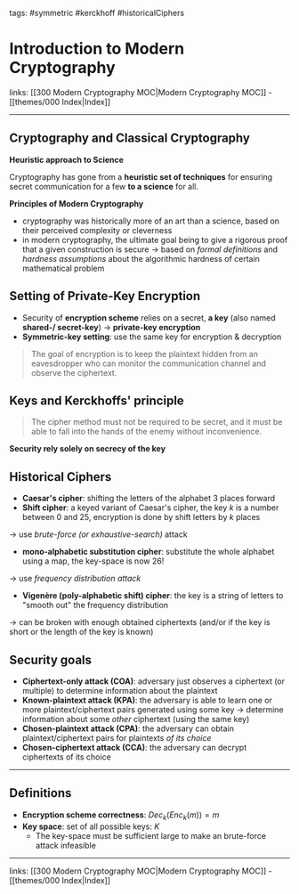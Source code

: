 tags: #symmetric #kerckhoff #historicalCiphers

# Introduction to Modern Cryptography

links:  [[300 Modern Cryptography MOC|Modern Cryptography MOC]] - [[themes/000 Index|Index]]

---

## Cryptography and Classical Cryptography

**Heuristic approach to Science**

Cryptography has gone from a **heuristic set of techniques** for ensuring secret communication for a few **to a science** for all.

**Principles of Modern Cryptography**

- cryptography was historically more of an art than a science, based on their perceived complexity or cleverness
- in modern cryptography, the ultimate goal being to give a rigorous proof that a given construction is secure -> based on *formal definitions* and _hardness assumptions_ about the algorithmic hardness of certain mathematical problem


## Setting of Private-Key Encryption

- Security of **encryption scheme** relies on a secret, **a key** (also named **shared-/ secret-key**) $\rightarrow$ **private-key encryption**
- **Symmetric-key setting**: use the same key for encryption & decryption

> The goal of encryption is to keep the plaintext hidden from an eavesdropper who can monitor the communication channel and observe the ciphertext.


## Keys and Kerckhoffs' principle

> The cipher method must not be required to be secret, and it must be able to fall into the hands of the enemy without inconvenience.

**Security rely solely on secrecy of the key**

## Historical Ciphers

- **Caesar's cipher**: shifting the letters of the alphabet 3 places forward
- **Shift cipher**: a keyed variant of Caesar's cipher, the key $k$ is a number between 0 and 25, encryption is done by shift letters by $k$ places

$\rightarrow$ use *brute-force (or exhaustive-search)* attack

- **mono-alphabetic substitution cipher**: substitute the whole alphabet using a map, the key-space is now $26!$

$\rightarrow$ use *frequency distribution attack*

- **Vigenère (poly-alphabetic shift) cipher**: the key is a string of letters to "smooth out" the frequency distribution

$\rightarrow$ can be broken with enough obtained ciphertexts (and/or if the key is short or the length of the key is known)

## Security goals

- **Ciphertext-only attack (COA)**: adversary just observes a ciphertext (or multiple) to determine information about the plaintext
- **Known-plaintext attack (KPA)**: the adversary is able to learn one or more plaintext/ciphertext pairs generated using some key -> determine information about some *other* ciphertext (using the same key)
- **Chosen-plaintext attack (CPA)**: the adversary can obtain plaintext/ciphertext pairs for plaintexts *of its choice*
- **Chosen-ciphertext attack (CCA)**: the adversary can decrypt ciphertexts of its choice

---

## Definitions

- **Encryption scheme correctness**: $Dec_k(Enc_k(m)) = m$
- **Key space**: set of all possible keys: $K$
	- The key-space must be sufficient large to make an brute-force attack infeasible

---
links: [[300 Modern Cryptography MOC|Modern Cryptography MOC]] - [[themes/000 Index|Index]]